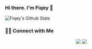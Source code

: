 ### Hi there. I'm Fiqey 👋

<!--
**finesaaa/finesaaa** is a ✨ _special_ ✨ repository because its `README.md` (this file) appears on your GitHub profile.

Here are some ideas to get you started:

- 🔭 I’m currently working on ...
- 🌱 I’m currently learning ...
- 👯 I’m looking to collaborate on ...
- 🤔 I’m looking for help with ...
- 💬 Ask me about ...
- 📫 How to reach me: ...
- 😄 Pronouns: ...
- ⚡ Fun fact: ...

![Top Langs](https://github-readme-stats.vercel.app/api/top-langs/?username=finesaaa&theme=tokyonight&show_icons=true&layout=compact)
-->

![Fiqey's Github Stats](https://github-readme-stats.vercel.app/api?username=finesaaa&theme=tokyonight&show_icons=true)

### 🤝🏻 Connect with Me

<p align="center">
<a href="https://www.linkedin.com/in/fiqey-indriati/"><img src="https://img.shields.io/badge/-Fiqey%20Indriati%20Eka%20Sari-0077B5?style=flat&logo=Linkedin&logoColor=white"/></a>
<a href="mailto:indriatifiqey16@gmail.com"><img src="https://img.shields.io/badge/-indriatifiqey16.com-D14836?style=flat&logo=Gmail&logoColor=white"/></a>
</p>

